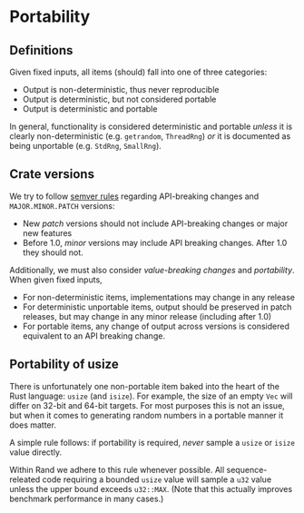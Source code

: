 # Portability

## Definitions

Given fixed inputs, all items (should) fall into one of three categories:

-   Output is non-deterministic, thus never reproducible
-   Output is deterministic, but not considered portable
-   Output is deterministic and portable

In general, functionality is considered deterministic and portable *unless*
it is clearly non-deterministic (e.g. `getrandom`, `ThreadRng`) *or* it is
documented as being unportable (e.g. `StdRng`, `SmallRng`).

## Crate versions

We try to follow [semver rules](https://docs.npmjs.com/misc/semver) regarding
API-breaking changes and `MAJOR.MINOR.PATCH` versions:

-   New *patch* versions should not include API-breaking changes or major new
    features
-   Before 1.0, *minor* versions may include API breaking changes. After 1.0
    they should not.

Additionally, we must also consider *value-breaking changes* and *portability*.
When given fixed inputs,

-   For non-deterministic items, implementations may change in any release
-   For deterministic unportable items, output should be preserved in patch
    releases, but may change in any minor release (including after 1.0)
-   For portable items, any change of output across versions is considered
    equivalent to an API breaking change.

## Portability of usize

There is unfortunately one non-portable item baked into the heart of the Rust
language: `usize` (and `isize`). For example, the size of an empty
`Vec` will differ on 32-bit and 64-bit targets. For most purposes this is not an
issue, but when it comes to generating random numbers in a portable manner
it does matter.

A simple rule follows: if portability is required, *never* sample a `usize` or
`isize` value directly.

Within Rand we adhere to this rule whenever possible. All sequence-releated
code requiring a bounded `usize` value will sample a `u32` value unless the
upper bound exceeds `u32::MAX`.
(Note that this actually improves benchmark performance in many cases.)
